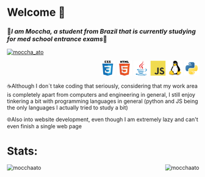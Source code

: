 <h1 align="left">Welcome 👋</h1>
<h3 align="left">🐰<em>I am Moccha, a student from Brazil that is currently studying for med school entrance exams</em>🐰</h3>
<p align="left"> <a href="https://twitter.com/moccha_ato" target="blank"><img src="https://img.shields.io/twitter/follow/moccha_ato?logo=twitter&style=for-the-badge" alt="moccha_ato" /></a> </p>
<p align="right">&nbsp; <img src="https://raw.githubusercontent.com/devicons/devicon/master/icons/css3/css3-original-wordmark.svg" alt="css3" width="40" height="40"/> <img src="https://raw.githubusercontent.com/devicons/devicon/master/icons/html5/html5-original-wordmark.svg" alt="html5" width="40" height="40"/> <img src="https://raw.githubusercontent.com/devicons/devicon/master/icons/java/java-original.svg" alt="java" width="40" height="40"/> <img src="https://raw.githubusercontent.com/devicons/devicon/master/icons/javascript/javascript-original.svg" alt="javascript" width="40" height="40"/> <img src="https://raw.githubusercontent.com/devicons/devicon/master/icons/linux/linux-original.svg" alt="linux" width="40" height="40"/> <img src="https://raw.githubusercontent.com/devicons/devicon/master/icons/python/python-original.svg" alt="python" width="40" height="40"/> </p>
<p>☕Although I don´t take coding that seriously, considering that my work area is completely apart from computers and engineering in general, I still enjoy tinkering a bit with programming languages in general (python and JS being the only languages I actually tried to study a bit)</p>
<p>🌐Also into website development, even though I am extremely lazy and can't even finish a single web page</p>
<h1 align="left">Stats:</h1>
<p><img align="left" src="https://github-readme-stats.vercel.app/api/top-langs?username=mocchaato&show_icons=true&locale=en&layout=compact" alt="mocchaato" /></p>

<p>&nbsp;<img align="right" src="https://github-readme-stats.vercel.app/api?username=mocchaato&show_icons=true&locale=en" alt="mocchaato" /></p>
<!--
**macchiapresso/macchiapresso** is a ✨ _special_ ✨ repository because its `README.md` (this file) appears on your GitHub profile.

Here are some ideas to get you started:

- 🔭 I’m currently working on ...
- 🌱 I’m currently learning ...
- 👯 I’m looking to collaborate on ...
- 🤔 I’m looking for help with ...
- 💬 Ask me about ...
- 📫 How to reach me: ...
- 😄 Pronouns: ...
- ⚡ Fun fact: ...
-->
